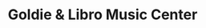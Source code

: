 ---
title: "Goldie & Libro Music Center"
url: /north-haven/goldie-und-libro-music-center/
shop: Musik
---